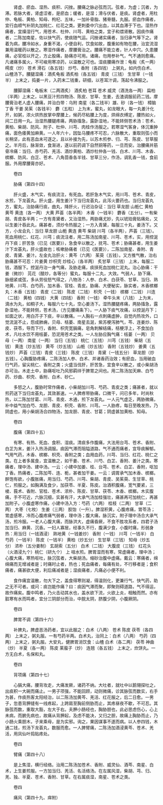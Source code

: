 <!-- { "loadSidebar": true } -->
　　肾虚、瘀血、湿热、痰积、闪挫。腰痛之脉必弦而沉。弦者，为虚；沉者，为滞。若脉大者，肾虚涩者，是瘀血；缓者，是湿；滑与伏者，是痰。肾虚者，用杜仲、龟板、黄柏、知母、枸杞、五味，一加补骨脂、猪脊髓，丸服。瘀血作痛者，宜行血顺气补阴丸加桃仁、红花之类。更刺委中穴出血，以其血滞于下也。湿热作痛者，宜燥湿行气，用苍术、杜仲、川芎、黄柏之类，宜子和煨肾散。因痰作痛者，二陈加南星，佐以快气药，使痰随气运。闪挫诸实痛者，当归承气等下之。肾着为病，腰冷如水，身重不渴，小便自利，饮食如故，腹重如有物在腰，治宜流湿兼用温暖药以散之。寒湿作痛者，摩腰膏治之。腰痛不能立者，针人中穴。久患腰痛，必官桂以开之，方止股痛，胁痛亦可用。诸痛，勿用参补气，气不通则愈痛。凡诸痛多属火，不可峻用寒凉药，以温散之可也。湿痰腰痛作泄：龟板（炙一两） 樗皮（炒） 苍术 滑石（各五钱） 炒芍、香附（各四钱） 上粥丸，如内伤白术、山楂汤下。腰腿湿痛：酒炙龟板 酒炙柏（各五钱） 青皮（三钱） 生甘草（一钱半） 上末之，捣姜一片，入药末二钱重，研细，以苍耳汁调，荡起令沸服之。

　　腰脚湿痛：龟板末（二两酒炙） 酒炙柏 苍耳 苍术 威灵（酒洗各一两） 扁柏（半两）上末之，以黑豆汁煎四物汤、陈皮、甘草、生姜，去渣调服前药二钱。摩腰膏治老人虚人腰痛，并治白带：乌附 南星（各二钱半）雄、砂（各一钱） 樟脑 丁香 干姜 吴茱（各钱半） 麝（五粒） 上为末，蜜丸，如龙眼大，每一丸姜汁化开，如粥，浓火烘热放掌中摩腰上，候药尽粘腰上为度，烘绵衣缚定，腰热如火，间二日用一丸。治湿热腰腿疼痛，两胁搐急，露卧湿地，不能转侧苍术汤：苍术、黄柏、柴胡、防风、附子、杜仲、川芎、肉桂作汤服之。若寒湿气客身，体沉重肿痛，面色痿黄加麻黄。一人年六十，因坠马腰疼不可忍，六脉散大，重取则弦小而长稍坚，此有恶血未可逐之，且以补接为先，以苏木煎参、归、芎、陈皮、甘草服之。半月后，脉渐敛，食渐进，遂以前药调下自然铜等药，一旦而安。治腰痛并筋骨冷痛：当归、赤芍药、羌活、酒炒黄柏、酒炒杜仲各一钱、白术、川芎、木香、槟榔、防风、白芷、苍术、八角茴香各半钱、甘草三分，作汤，调乳香一钱，食前服。外用摩腰膏亦好。

　　卷四

　　胁痛（第四十四）

　　肝火盛，木气实，有痰流注，有死血。若肝急木气实，用川芎、苍术、青皮，水煎，下龙荟丸。肝火盛，用生姜汁下当归龙荟丸，此泻火要药也。当归龙荟丸方，蜜丸，治胁痛行痰，曲丸，降肝火，行迟治杂证：当归 草龙胆 山栀仁 黄柏 黄芩 黄连（各一两） 大黄 芦荟（各半两） 木香（一钱半） 麝香（五分）。一有柴胡、青皮各半两；一方有青黛者，又治湿热，两胁痛尤妙，先以琥珀膏贴痛处，又以生姜汁吞此丸，痛甚者，须炒令热服之；一方入青黛，每服三十丸，姜汤下。又方，小龙会丸：当归 草龙胆 山栀 黄连 黄芩 柴胡 川芎（各半两），芦荟（三钱）。死血用桃仁、红花、川芎；痰流注者，用二陈汤加南星、川芎、苍术，实，用控涎丹下痰；肝苦急（已见《医要》），急食辛以散之，抚芎、苍术；胁痛甚者，用生姜汁下龙荟丸，肝火盛故也；咳嗽胁痛者（已见《医要》），二陈加南星、香附、青皮、青黛、姜汁。左金丸治肝火：黄芩（六两） 茱萸（五钱）。又方推气散，治右胁痛甚不可忍：片姜黄 炒枳壳 炒桂心（各半两） 炙甘草（三钱） 上末，每服二钱，酒服下。控涎丹治一身气痛，及胁走痛，痰挟死血加桃仁泥丸。治心胁痛：干姜（微炒） 芫花（醋炒，各等分）蜜丸，每服十二丸，大效。气弱人，胁下痛、脉细紧或弦，多从劳役怒气得之，八物汤：人参、白术、白茯苓、甘草、当归、熟地黄、川芎、白芍药，加木香、官桂、青皮。胁痛、大便秘实，脉实者，木香槟榔丸：木香（五钱） 青皮（二钱） 陈皮（二钱） 枳壳（一钱） 槟榔（二钱） 川连（二钱） 黄柏（四钱） 大黄（四钱） 香附（一钱） 牵牛头末（八钱） 上为末，滴水为丸，如桐子大，每服六七十丸，空心姜汤下。湿热腰腿疼痛，两胁搐急，露卧湿地，不能转侧，苍术汤，（方见腰痛条下）。一人胁下痰气攻痛，以控涎丹下；如面之状，用白芥子下痰，辛以散痛。一人胸右一点刺痛虚肿，自觉内热攻外，口觉流涎不止，怨成肺痈，贝母、栝蒌、南星去涎，紫苏梗泻肺气，芩、连姜炒、陈皮、茯苓，导而下行，香附、枳壳宽膈痛，皂角刺解结痛，桔梗浮上，不食加白术，凡吐水饮不用栝蒌，恐泥用苍术之类。一人左胁应胸气痛：栝蒌（一两） 贝母（一两） 南星（一两） 当归（五钱） 桃仁（五钱） 川芎（五钱） 柴胡（五钱） 黄连（炒五钱） 黄芩（炒五钱） 山栀（炒五钱） 香附（五钱炒） 姜黄（五钱炒） 芦荟（三钱）青皮（三钱） 陈皮（三钱） 青黛（一钱五分） 草龙胆（炒五钱）。心胸腹胁疼痛，二陈汤加人参、白术、并诸香药治效；有瘀血，当用破血行气药，留尖桃仁、香附之类；火盛当伐肝，肝苦急，宜食辛以散之，或小柴胡汤亦可治。木走土中，胁痛呕吐乃风邪羁绊于脾胃之间也。用二陈汤加天麻、白芍药、炒曲、枳壳、香附、白术、砂仁。

　　多怒之人，腹胁时常作痛者，小柴胡加川芎、芍药、青皮之类；痛甚者，就以煎药送下当归龙荟丸，其效甚速。一人脾疼带胁痛，口微干，问已多年，时尚秋热，以二陈加甘葛、川芎、青皮、木通，煎下龙荟丸。一人元气虚乏，两胁微痛，补中益气加白芍、龙胆、青皮、枳壳、香附、川芎。一人胁疼，每日至晚发热，乃阴虚也，用小柴胡汤合四物汤，加龙胆、青皮、甘葛；阴虚甚加黄柏、知母。

　　卷四

　　腹痛（第四十五）

　　有寒、有热、死血、食积、湿痰。清痰多作腹痛，大法用台芎、苍术、香附、白芷为末，姜汁入热汤调服。痰因气滞而阻隘道路，气不通而痛者，宜导痰解郁。气用气药，木香、槟榔、枳壳、香附之类；血用血药，川芎、当归、红花、桃仁之类。在上者多属食，宜温散之，如干姜、苍术、川芍、白芷、香附、姜汁之类。寒痛者，理中汤、建中汤。一云：小建中加姜、桂、台芎、苍术、白芷、香附，呕加丁香。热痛者，二陈加芩、连、栀，甚者加干姜。一云：调胃承气加木香、槟榔。醉饱有欲，小腹胀痛，用当归、芍药、川芎、柴胡、青皮、吴茱萸、生甘草、桃仁，煎服之。如胸满及食少，加茯苓、半夏、陈皮。治酒积腹痛，宽气要紧，三棱、莪术、香附、官桂、苍术、浓朴、陈皮、甘草、茯苓、木香、槟榔。木实腹痛，手不可近，六脉沉细，实甚有汗，大承气汤加桂强壮，痛甚再可加桃仁，再甚加附子。小腹虚寒作痛，小建中汤入方：芍药（六两） 桂枝（二两） 甘草（二两） 大枣（七枚） 生姜（三两） 胶饴（一升）。脾湿积黄，心腹疼痛，胃苓汤；胃虚感寒，冷而心腹疼痛气弱者，理中汤；腹大痛，脉沉实，附子理中汤合大承气汤，煎冷服。一老人心腹大痛，而脉洪大，虚痛昏厥，不食不胜攻系者，四君子汤加当归、麻黄、沉香。一妇人寡居，经事久不行，腹满少食，小腹时痛，形弱身热：用当归（一钱酒浸） 熟地黄（一钱姜炒） 香附（一钱） 川芎（一钱半） 白芍药（一钱半） 陈皮（一钱半） 黄柏（炒五分） 生甘草（三钱） 知母（炒五分） 浓朴（五分姜制） 玄胡索（五分） 白术（二钱） 大腹皮（三钱） 红花头（火酒浸九个）桃仁（研九个） 上 咀水煎。脾胃湿而有寒，常虚痛者，理中汤；心腹大痛，寒热呕吐，脉沉弦者，大柴胡汤。缩砂治腹中虚痛。戴云：寒痛者，绵绵痛而无增减者是；时痛时止者，热也；死血痛者，每痛有处，不行移者是；食积痛者，痛甚欲大便，利后痛减者是；湿痰痛者，凡痛必小便不利。

　　食作痛宜温散，勿大下之，盖食得寒则凝，得温则化，更兼行气、快气药，助之无不可者。或问：痰岂能作痛？曰：痰因气滞而聚，即聚则碍道路，气不得运，故作痛矣。腹中鸣者，乃火击动其水也，盖水欲下流，火欲上炎，相触而然。亦有脏寒有水而鸣者，宜分三阴部分而治，中脘太阴，脐腹少阴，小腹厥阴。

　　卷四

　　脾胃不调（第四十六）

　　补脾丸，脾虚恶汤药者，宜以此服之：白术（八两） 苍术 陈皮 茯苓（各四两） 上末之，粥丸服。一有芍药半两。白术丸，治同上：白术（八两） 芍药（四两） 上末之，粥丸服。大安丸，健脾胃消饮食：山楂 白术（各二两） 茯苓 神曲（炒） 半夏（各一两） 陈皮 莱菔子（炒） 连翘（各五钱） 上末之，炊饼丸。一方无白术，名保和丸。

　　卷四

　　背项痛（第四十七）

　　心膈大痛，腰背攻走，大痛发厥，诸药不纳。大吐者，就吐中以鹅翎探吐之，出痰积一大碗而痛止。一男子项强，不能回顾，动则微痛，诊其脉弦而数实，右手为甚，作痰热客太阳经治，以二陈汤加黄芩、羌活、红花服之，后二日愈。一男子，忽患背胛缝有一线疼起，上跨肩至胸前侧胁而止，其疼昼夜不歇，不可忍。其脉弦而数，重取大豁，左大于右。夫胛小肠经也，胸胁胆也，此必思虑伤心，心上未病，而腑先病也，故痛从背胛起，及虑不能决，又归之胆，故痛上胸胁而止，乃小肠火乘胆木，子来乘母，是为实邪。询之，果因谋事不遂而病。以人参四钱，木通二钱，煎汤下龙荟丸，数服而愈。一人脾臂痛，二陈汤加酒浸黄芩、苍术、羌活，用凤仙叶捣贴疼处。

　　卷四

　　臂痛（第四十八）

　　是上焦湿，横行经络。治用二陈汤加苍术、香附、威灵仙、酒芩、南星、白术，上生姜煎服。一方加当归、羌活、名活络汤。在左属风湿，柴胡、芎、归、羌、独、半夏、苍术、香附、甘草。在右属痰湿，南星、苍术之类。

　　卷四

　　痛风（第四十九、痒附）

